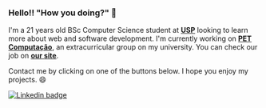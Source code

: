 ### Hello!! "How you doing?" 👋

I'm a 21 years old BSc Computer Science student at <b>[USP](https://www5.usp.br/)</b> looking to learn more about web and software development. I'm currently working on <b>[PET Computação](https://github.com/pet-comp)</b>, an extracurricular group on my university. You can check our job on <b>[our site](https://pet.icmc.usp.br/)</b>.

Contact me by clicking on one of the buttons below. I hope you enjoy my projects. :smile:

[![Linkedin badge](https://img.shields.io/badge/-Henrique%20dos%20Santos-blue?logo=Linkedin&logoColor=white&link=https://www.linkedin.com/in/henriquesqs/)](https://www.linkedin.com/in/henriquesqs/)
